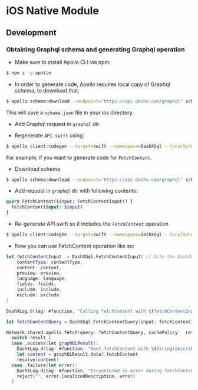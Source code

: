 # iOS Native Module

## Development

### Obtaining Graphql schema and generating Graphql operation

- Make sure to install Apollo CLI via npm:

```sh
$ npm i -g apollo
```

- In order to generate code, Apollo requires local copy of Graphql schema, to download that:

```sh
$ apollo schema:download --endpoint="https://api.dashx.com/graphql" schema.json
```

This will save a `schama.json` file in your ios directory.

- Add Graphql request in `graphql` dir.

- Regenerate `API.swift` using:

```sh
$ apollo client:codegen --target=swift --namespace=DashXGql --localSchemaFile=schema.json --includes="graphql/*.graphql" --passthroughCustomScalars API.swift
```

For example, if you want to generate code for `FetchContent`.

- Download schema

```sh
$ apollo schema:download --endpoint="https://api.dashx.com/graphql" schema.json
```

- Add request in `graphql` dir with following contents:

```graphql
query FetchContent($input: FetchContentInput!) {
  fetchContent(input: $input)
}
```

- Re-generate API.swift so it includes the `FetchContent` operation

```sh
$ apollo client:codegen --target=swift --namespace=DashXGql --localSchemaFile=schema.json --includes="graphql/*.graphql" --passthroughCustomScalars API.swift
```

- Now you can use FetchContent operation like so:

```swift
let fetchContentInput  = DashXGql.FetchContentInput( // Note the DashXGql namespace
    contentType: contentType,
    content: content,
    preview: preview,
    language: language,
    fields: fields,
    include: include,
    exclude: exclude
)

DashXLog.d(tag: #function, "Calling fetchContent with \(fetchContentInput)")

let fetchContentQuery = DashXGql.FetchContentQuery(input: fetchContentInput)

Network.shared.apollo.fetch(query: fetchContentQuery, cachePolicy: .returnCacheDataElseFetch) { result in
  switch result {
  case .success(let graphQLResult):
    DashXLog.d(tag: #function, "Sent fetchContent with \(String(describing: graphQLResult))")
    let content = graphQLResult.data?.fetchContent
    resolve(content)
  case .failure(let error):
    DashXLog.d(tag: #function, "Encountered an error during fetchContent(): \(error)")
    reject("", error.localizedDescription, error)
  }

```

